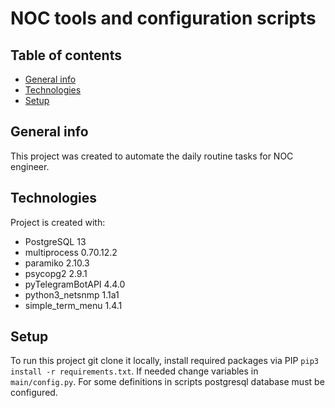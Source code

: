 # NOC tools and configuration scripts
## Table of contents
* [General info](#general-info)
* [Technologies](#technologies)
* [Setup](#setup)

## General info
This project was created to automate the daily routine tasks for NOC engineer.
    
## Technologies
Project is created with:
* PostgreSQL 13
* multiprocess 0.70.12.2
* paramiko 2.10.3
* psycopg2 2.9.1
* pyTelegramBotAPI 4.4.0
* python3_netsnmp 1.1a1
* simple_term_menu 1.4.1
    
## Setup
To run this project git clone it locally, install required packages via PIP ```pip3 install -r requirements.txt```.
If needed change variables in ```main/config.py```. For some definitions in scripts postgresql database must be configured.
